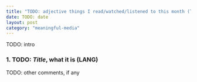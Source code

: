 ```yaml
---
title: "TODO: adjective things I read/watched/listened to this month (TODO: month year)"
date: TODO: date
layout: post
category: "meaningful-media"
---
```


TODO: intro

### 1. TODO: _Title_, what it is (LANG)
TODO: other comments, if any